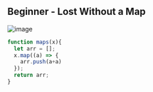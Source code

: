 ## Beginner - Lost Without a Map
![image](https://user-images.githubusercontent.com/99033220/180147850-7f10cfb9-f93b-4f80-a9fb-498792fa5386.png)


```JavaScript
function maps(x){
  let arr = [];
  x.map((a) => {
    arr.push(a+a)
  });
  return arr;
}
```
